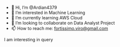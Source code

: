 - 👋 Hi, I’m @Ardian4379
- 👀 I’m interested in Machine Learning
- 🌱 I’m currently learning AWS Cloud
- 💞️ I’m looking to collaborate on Data Analyst Project
- 📫 How to reach me: fortissimo.viro@gmail.com

<!---
Ardian4379/Ardian4379 is a ✨ special ✨ repository because its `README.md` (this file) appears on your GitHub profile.
You can click the Preview link to take a look at your changes.
---> I am interesting in query

